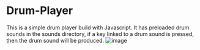 # Drum-Player
This is a simple drum player build with Javascript.
It has preloaded drum sounds in the sounds directory, if a key linked to a drum sound is pressed, then the drum sound will be produced.
![image](https://user-images.githubusercontent.com/88090422/235053716-1dcc4645-f50f-4576-9a9b-7dc3a302b8dc.png)
